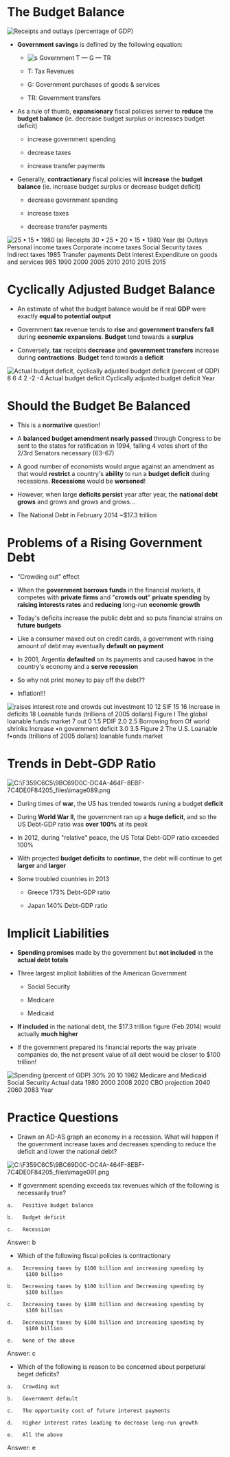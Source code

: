 # The Budget Balance

  ![Receipts and outlays (percentage of GDP) ](./media/image84.png)

  -   **Government savings** is defined by the following equation:
    
      -   ![s Government T — G — TR ](./media/image85.png)
    
      -   T: Tax Revenues
    
      -   G: Government purchases of goods & services
    
      -   TR: Government transfers

  -   As a rule of thumb, **expansionary** fiscal policies server to
      **reduce** the **budget balance** (ie. decrease budget surplus or
      increases budget deficit)
    
      -   increase government spending
    
      -   decrease taxes
    
      -   increase transfer payments

  -   Generally, **contractionary** fiscal policies will **increase**
      the **budget balance** (ie. increase budget surplus or decrease
      budget deficit)
    
      -   decrease government spending
    
      -   increase taxes
    
      -   decrease transfer payments

  ![25 • 15 • 1980 (a) Receipts 30 • 25 • 20 • 15 • 1980 Year (b)
  Outlays Personal income taxes Corporate income taxes Social Security
  taxes Indirect taxes 1985 Transfer payments Debt interest Expenditure
  on goods and services 985 1990 2000 2005 2010 2010 2015 2015
  ](./media/image86.png)

# Cyclically Adjusted Budget Balance

  -   An estimate of what the budget balance would be if real **GDP**
      were exactly **equal to potential output**

  -   Government **tax** revenue tends to **rise** and **government
      transfers fall** during **economic expansions**. **Budget** tend
      towards a **surplus**

  -   Conversely, **tax** receipts **decrease** and **government
      transfers** increase during **contractions**. **Budget** tend
      towards a **deficit**

  ![Actual budget deficit, cyclically adjusted budget deficit (percent
  of GDP) 8 6 4 2 -2 -4 Actual budget deficit Cyclically adjusted budget
  deficit Year ](./media/image87.png)

# Should the Budget Be Balanced

  -   This is a **normative** question\!

  -   A **balanced budget amendment nearly passed** through Congress to
      be sent to the states for ratification in 1994, falling 4 votes
      short of the 2/3rd Senators necessary (63-67)

  -   A good number of economists would argue against an amendment as
      that would **restrict** a country's **ability** to run a **budget
      deficit** during recessions. **Recessions** would be
      **worsened**\!

  -   However, when large **deficits persist** year after year, the
      **national debt grows** and grows and grows and grows…

  -   The National Debt in February 2014 ~$17.3 trillion

# Problems of a Rising Government Debt

  -   "Crowding out" effect

  -   When the **government borrows funds** in the financial markets, it
      competes with **private firms** and "**crowds out**" **private
      spending** by **raising interests rates** and **reducing**
      long-run **economic growth**

  -   Today's deficits increase the public debt and so puts financial
      strains on **future budgets**

  -   Like a consumer maxed out on credit cards, a government with
      rising amount of debt may eventually **default on payment**

  -   In 2001, Argentia **defaulted** on its payments and caused
      **havoc** in the country's economy and a **serve recession**

  -   So why not print money to pay off the debt??

  -   Inflation\!\!\!

  ![raises interest rote and crowds out investment 10 12 SIF 15 16
  Increase in deficits 18 Loanable funds (trillions of 2005 dollars)
  Figure I The global loanable funds market 7 out 0 1.5 PDIF 2.0 2.5
  Borrowing from Of world shrinks Increase •n government deficit 3.0 3.5
  Figure 2 The U.S. Loanable f•onds (trillions of 2005 dollars) loanable
  funds market
  ](./media/image88.png)

# Trends in Debt-GDP Ratio

  ![C:\\F359C6C5\\9BC69D0C-DC4A-464F-8EBF-7C4DE0F84205\_files\\image089.png](./media/image89.png)

  -   During times of **war**, the US has trended towards runing a
      budget **deficit**

  -   During **World War II**, the government ran up a **huge deficit**,
      and so the US Debt-GDP ratio was **over 100%** at its peak

  -   In 2012, during "relative" peace, the US Total Debt-GDP ratio
      exceeded 100%

  -   With projected **budget deficits** to **continue**, the debt will
      continue to get **larger** and **larger**

  -   Some troubled countries in 2013
    
      -   Greece 173% Debt-GDP ratio
    
      -   Japan 140% Debt-GDP ratio

# Implicit Liabilities 

  -   **Spending promises** made by the government but **not included**
      in the **actual debt totals**

  -   Three largest implicit liabilities of the American Government
    
      -   Social Security
    
      -   Medicare
    
      -   Medicaid

  -   **If included** in the national debt, the $17.3 trillion figure
      (Feb 2014) would actually **much higher**

  -   If the government prepared its financial reports the way private
      companies do, the net present value of all debt would be closer to
      $100 trillion\!

  ![Spending (percent of GDP) 30% 20 10 1962 Medicare and Medicaid
  Social Security Actual data 1980 2000 2008 2020 CBO projection 2040
  2060 2083 Year ](./media/image90.png)

# Practice Questions

  -   Drawn an AD-AS graph an economy in a recession. What will happen
      if the government increase taxes and decreases spending to reduce
      the deficit and lower the national
  debt?

  ![C:\\F359C6C5\\9BC69D0C-DC4A-464F-8EBF-7C4DE0F84205\_files\\image091.png](./media/image91.png)

  -   If government spending exceeds tax revenues which of the following
      is necessarily true?
    
    a.   Positive budget balance
    
    b.   Budget deficit
    
    c.   Recession

  Answer: b

  -   Which of the following fiscal policies is contractionary
    
    a.   Increasing taxes by $100 billion and increasing spending by
          $100 billion
    
    b.   Decreasing taxes by $100 billion and Decreasing spending by
          $100 billion
    
    c.   Increasing taxes by $100 billion and decreasing spending by
          $100 billion
    
    d.   Decreasing taxes by $100 billion and increasing spending by
          $100 billion
    
    e.   None of the above

  Answer: c

  -   Which of the following is reason to be concerned about perpetural
      beget deficits?
    
    a.   Crowding out
    
    b.   Government default
    
    c.   The opportunity cost of future interest payments
    
    d.   Higher interest rates leading to decrease long-run growth
    
    e.   All the above

  Answer: e
